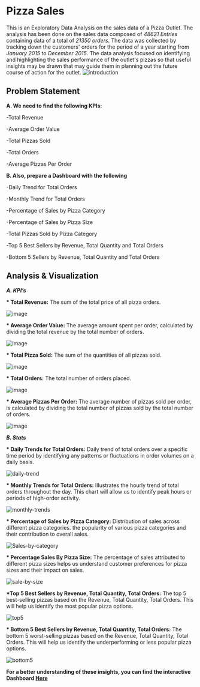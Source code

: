 # Pizza Sales 
This is an Exploratory Data Analysis on the sales data of a Pizza Outlet. The analysis has been done on the sales data composed of *48621 Entries* containing data of a total of *21350 orders*. The data was collected by tracking down the customers' orders for the period of a year starting from *January 2015* to *December 2015*. The data analysis focused on identifying and highlighting the sales performance of the outlet's pizzas so that useful insights may be drawn that may guide them in planning out the future course of action for the outlet. ![introduction](https://github.com/kalra-muskan/pizza/assets/142618498/f2be37b1-4f50-437e-9b1d-98e4e415d832)
 
## Problem Statement

__A.  We need to find the following KPIs:__ 

-Total Revenue 

-Average Order Value

-Total Pizzas Sold 

-Total Orders 

-Average Pizzas Per Order

__B.  Also, prepare a Dashboard with the following__

-Daily Trend for Total Orders 

-Monthly Trend for Total Orders

-Percentage of Sales by Pizza Category

-Percentage of Sales by Pizza Size

-Total Pizzas Sold by Pizza Category

-Top 5 Best Sellers by Revenue, Total Quantity and Total Orders

-Bottom 5 Sellers by Revenue, Total Quantity and Total Orders

## Analysis & Visualization
*__A.	KPI’s__*

__* Total Revenue:__ The sum of the total price of all pizza orders. 

![image](https://github.com/kalra-muskan/pizza/assets/142618498/583b8f42-318a-4670-81fd-b124ebb7f4c4)

__* Average Order Value:__ The average amount spent per order, calculated by dividing the total revenue by the total number of orders.

![image](https://github.com/kalra-muskan/pizza/assets/142618498/ec0e8033-674f-411b-904a-6b60fc0c9da0)

__* Total Pizza Sold:__ The sum of the quantities of all pizzas sold. 

![image](https://github.com/kalra-muskan/pizza/assets/142618498/f43812f0-a2b7-4cc9-a63c-7a4ec618515b)

__* Total Orders:__ The total number of orders placed. 

![image](https://github.com/kalra-muskan/pizza/assets/142618498/2a9b6677-38eb-4443-bf02-4d06935766fa)

__* Average Pizzas Per Order:__ The average number of pizzas sold per order, is calculated by dividing the total number of pizzas sold by the total number of orders.

![image](https://github.com/kalra-muskan/pizza/assets/142618498/c3923fd6-aa3a-4ac4-b78f-055593117a15)

*__B. Stats__*

__* Daily Trends for Total Orders:__ Daily trend of total orders over a specific time period by identifying any patterns or fluctuations in order volumes on a daily basis.

![daily-trend](https://github.com/kalra-muskan/pizza/assets/142618498/a0217587-1b45-40f8-a32d-f801b3a7dbbe)

__* Monthly Trends for Total Orders:__ Illustrates the hourly trend of total orders throughout the day. This chart will allow us to identify peak hours or periods of high-order activity. 

![monthly-trends](https://github.com/kalra-muskan/pizza/assets/142618498/d6437dfa-7717-4348-9946-918893011b27)

__* Percentage of Sales by Pizza Category:__ Distribution of sales across different pizza categories. the popularity of various pizza categories and their contribution to overall sales.

![Sales-by-category](https://github.com/kalra-muskan/pizza/assets/142618498/422722cd-3d29-4565-90a5-a52baaaf5fcc)

__* Percentage Sales By Pizza Size:__ The percentage of sales attributed to different pizza sizes helps us understand customer preferences for pizza sizes and their impact on sales. 

![sale-by-size](https://github.com/kalra-muskan/pizza/assets/142618498/39e5f38e-9d5a-4712-bcf8-0880604995e5)

__*Top 5 Best Sellers by Revenue, Total Quantity, Total Orders:__ The top 5 best-selling pizzas based on the Revenue, Total Quantity, Total Orders. This will help us identify the most popular pizza options.

![top5](https://github.com/kalra-muskan/pizza/assets/142618498/7a27d9f8-9af0-4727-bc9e-a3e7764a0604)

__* Bottom 5 Best Sellers by Revenue, Total Quantity, Total Orders:__ The bottom 5 worst-selling pizzas based on the Revenue, Total Quantity, Total Orders. This will help us identify the underperforming or less popular pizza options.

![bottom5](https://github.com/kalra-muskan/pizza/assets/142618498/f8afe029-3322-48a4-beb0-0e2555470696)

__For a better understanding of these insights, you can find the interactive Dashboard [Here](https://lookerstudio.google.com/u/1/reporting/cc2f4eaa-0417-4e31-a989-e996e701e237/page/lZQaD)__



